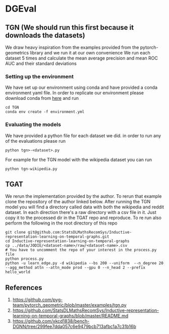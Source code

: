 # DGEval
## TGN (We should run this first because it downloads the datasets)
We draw heavy inspiration from the examples provided from the pytorch-geometrics library and we run it at our own convenience 
We run each dataset 5 times and calculate the mean average precision and mean ROC AUC and their standard deviations
### Setting up the environment
We have set up our environment using conda and have provided a conda environment yaml file. 
In order to replicate our environment please download conda from [here](https://conda.io/projects/conda/en/latest/user-guide/install/linux.html) and run 
```
cd TGN
conda env create -f environment.yml
```
### Evaluating the models
We have provided a python file for each dataset we did. in order to run any of the evaluations please run 
```
python tgn>-<dataset>.py
```
For example for the TGN model with the wikipedia dataset you can run 
```
python tgn-wikipedia.py
```

## TGAT 
We rerun the implementation provided by the author. To rerun that example clone the repository of the author linked below.
After running the TGN model you will find a directory called data with both the wikipedia and reddit dataset. In each direction there's a raw directory with a csv file in it. Just copy it to the processed dir in the TGAT repo and reproduce. 
To re run also perform the following in the root directory of this repo
```
git clone git@github.com:StatsDLMathsRecomSys/Inductive-representation-learning-on-temporal-graphs.git
cd Inductive-representation-learning-on-temporal-graphs
cp ../data/JODIE/<dataset-name>/raw/<dataset-name>.csv
# You have to uncomment the repo of your interest in the process.py file
python process.py 
python -u learn_edge.py -d wikipedia --bs 200 --uniform  --n_degree 20 --agg_method attn --attn_mode prod --gpu 0 --n_head 2 --prefix hello_world
```
## References
1. https://github.com/pyg-team/pytorch_geometric/blob/master/examples/tgn.py
2. https://github.com/StatsDLMathsRecomSys/Inductive-representation-learning-on-temporal-graphs/blob/master/README.md
3. https://github.com/xkcd1838/bench-DGNN/tree/299fee7dda057c6e9479bcb713afbc1a7c31b16b
